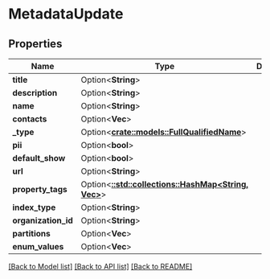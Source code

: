# MetadataUpdate

## Properties

Name | Type | Description | Notes
------------ | ------------- | ------------- | -------------
**title** | Option<**String**> |  | [optional]
**description** | Option<**String**> |  | [optional]
**name** | Option<**String**> |  | [optional]
**contacts** | Option<**Vec<String>**> |  | [optional]
**_type** | Option<[**crate::models::FullQualifiedName**](FullQualifiedName.md)> |  | [optional]
**pii** | Option<**bool**> |  | [optional]
**default_show** | Option<**bool**> |  | [optional]
**url** | Option<**String**> |  | [optional]
**property_tags** | Option<[**::std::collections::HashMap<String, Vec<String>>**](array.md)> |  | [optional]
**index_type** | Option<**String**> |  | [optional]
**organization_id** | Option<**String**> |  | [optional]
**partitions** | Option<**Vec<i32>**> |  | [optional]
**enum_values** | Option<**Vec<String>**> |  | [optional]

[[Back to Model list]](../README.md#documentation-for-models) [[Back to API list]](../README.md#documentation-for-api-endpoints) [[Back to README]](../README.md)


